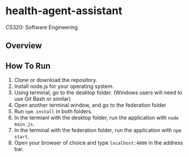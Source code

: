 # health-agent-assistant
CS320: Software Engineering

## Overview

## How To Run

1. Clone or download the repository.
2. Install node.js for your operating system.
3. Using terminal, go to the desktop folder. (Windows users will need to use Git Bash or similar)
4. Open another terminal window, and go to the federation folder
5. Run `npm install` in both folders.
6. In the termianl with the desktop folder, run the application with `node main.js`.
7. In the terminal with the federation folder, run the application with `npm start`.
8. Open your browser of choice and type `localhost:4000` in the address bar.